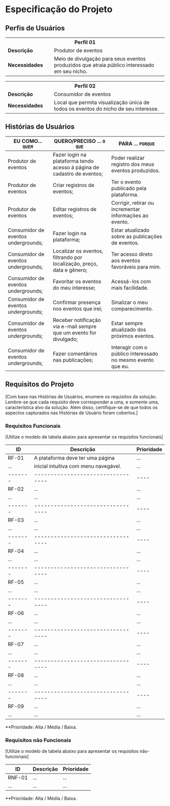 # Especificação do Projeto

## Perfis de Usuários

<table>
<tbody>
<tr align=center>
<th colspan="2">Perfil 01 </th>
</tr>
<tr>
<td width="150px"><b>Descrição</b></td>
<td width="600px">Produtor de eventos</td>
</tr>
<tr>
<td><b>Necessidades</b></td>
<td>Meio de divulgação para seus eventos produzidos que atraia público interessado em seu nicho. </td>
</tr>
</tbody>
</table>
<table>
<tbody>
<tr align=center>
<th colspan="2">Perfil 02 </th>
</tr>
<tr>
<td width="150px"><b>Descrição</b></td>
<td width="600px">Consumidor de eventos</td>
</tr>
<tr>
<td><b>Necessidades</b></td>
<td>Local que permita visualização única de todos os eventos do nicho de seu interesse.  </td>
</tr>
</tbody>
</table>


## Histórias de Usuários

|EU COMO... `QUEM`   | QUERO/PRECISO ... `O QUE` |PARA ... `PORQUE`                 |
|--------------------|---------------------------|----------------------------------|
| Produtor de eventos                | Fazer login na plataforma tendo acesso à página de cadastro de eventos;                       | Poder realizar registro dos meus eventos produzidos.                            |
|  Produtor de eventos                | Criar registros de eventos;                       | Ter o evento publicado pela plataforma.                              |
| Produtor de eventos                | Editar registros de eventos;                       | Corrigir, retirar ou incrementar informações ao evento.                            |
|  Consumidor de eventos undergrounds;                | Fazer login na plataforma;                       | Estar atualizado sobre as publicações de eventos.                              |
|  Consumidor de eventos undergrounds;                | Localizar os eventos, filtrando por localização, preço, data e gênero;                      | Ter acesso direto aos eventos favoráveis para mim.                              |
|  Consumidor de eventos undergrounds;                | Favoritar os eventos do meu interesse;                      | Acessá-los com mais facilidade.                              |
|  Consumidor de eventos undergrounds;                | Confirmar presença nos eventos que irei;                      | Sinalizar o meu comparecimento.                              |
|  Consumidor de eventos undergrounds;                | Receber notificação via e-mail sempre que um evento for divulgado;                      | Estar sempre atualizado dos próximos eventos.                            |
|  Consumidor de eventos undergrounds;                | Fazer comentários nas publicações;                     | Interagir com o público interessado no mesmo evento que eu.                            |

## Requisitos do Projeto

[Com base nas Histórias de Usuários, enumere os requisitos da solução. Lembre-se que cada requisito deve corresponder a uma, e somente uma, característica alvo da solução. Além disso, certifique-se de que todos os aspectos capturados nas Histórias de Usuário foram cobertos.]

### Requisitos Funcionais

[Utilize o modelo de tabela abaixo para apresentar os requisitos funcionais]

|ID    | Descrição                | Prioridade |
|-------|---------------------------------|----|
| RF-01 | A plataforma deve ter uma página|... | 
|  ...  |inicial intuitiva com menu navegável. | ...   |
|-------|---------------------------------|----|
| RF-02 |  ...                    | ...   | 
|  ...  |  ...                    | ...   |
|-------|---------------------------------|----|
| RF-03 |  ...                    | ...   | 
|  ...  |  ...                    | ...   |
|-------|---------------------------------|----|
| RF-04 |  ...                    | ...   | 
|  ...  |  ...                    | ...   |
|-------|---------------------------------|----|
| RF-05 |  ...                    | ...   | 
|  ...  |  ...                    | ...   |
|-------|---------------------------------|----|
| RF-06 |  ...                    | ...   | 
|  ...  |  ...                    | ...   |
|-------|---------------------------------|----|
| RF-07 |  ...                    | ...   | 
|  ...  |  ...                    | ...   |
|-------|---------------------------------|----|
| RF-08 |  ...                    | ...   | 
|  ...  |  ...                    | ...   |
|-------|---------------------------------|----|
| RF-09 |  ...                    | ...   | 
|  ...  |  ...                    | ...   |

**Prioridade: Alta / Média / Baixa. 

### Requisitos não Funcionais

[Utilize o modelo de tabela abaixo para apresentar os requisitos não-funcionais]

|ID      | Descrição               |Prioridade |
|--------|-------------------------|----|
| RNF-01 |  ...                    | ...   | 
| ...    |  ...                    | ...   | 

**Prioridade: Alta / Média / Baixa. 

